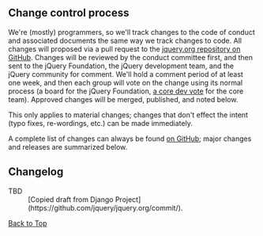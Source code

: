 <script>{
  "title": "jQuery Foundation Code of Conduct - Changes",
  "pageTemplate": "page-conduct.php"
}</script>

## Change control process

We're (mostly) programmers, so we'll track changes to the code of conduct and associated documents the same way we track changes to code. All changes will proposed via a pull request to the [jquery.org repository on GitHub](http://github.com/jquery/jquery.org). Changes will be reviewed by the conduct committee first, and then sent to the jQuery Foundation, the jQuery development team, and the jQuery community for comment. We'll hold a comment period of at least one week, and then each group will vote on the change using its normal process (a board for the jQuery Foundation, [a core dev vote](https://docs.jquery.org/en/dev/internals/contributing/bugs-and-features/#how-we-make-decisions) for the core team). Approved changes will be merged, published, and noted below.

This only applies to material changes; changes that don't effect the intent (typo fixes, re-wordings, etc.) can be made immediately.

A complete list of changes can always be found [on GitHub](https://github.com/jquery/jquery.org/commits/master/pages/conduct.md); major changes and releases are summarized below.

## Changelog

<dl>

<dt>TBD</dt>

<dd>[Copied draft from Django Project](https://github.com/jquery/jquery.org/commit/).</dd>

</dl>

[Back to Top](#top)